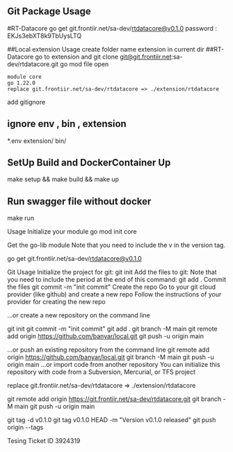 

## Git Package Usage
#RT-Datacore
go get git.frontiir.net/sa-dev/rtdatacore@v0.1.0
password : EKJs3ebXT8k9TbUysLTQ

##Local extension Usage
create folder name extension in current dir
##RT-Datacore
go to extension and git clone git@git.frontiir.net:sa-dev/rtdatacore.git
go mod file open 

    module core
    go 1.22.0
    replace git.frontiir.net/sa-dev/rtdatacore => ./extension/rtdatacore

add gitignore 
## ignore env , bin , extension
*.env
extension/
bin/

## SetUp Build and DockerContainer Up
make setup && make build && make up


## Run swagger file without docker 
make run


Usage
Initialize your module
go mod init core

Get the go-lib module
Note that you need to include the v in the version tag.

go get git.frontiir.net/sa-dev/rtdatacore@v0.1.0

Git Usage
Initialize the project for git:
git init
Add the files to git:
Note that you need to include the period at the end of this command:
git add .
Commit the files
git commit -m "init commit"
Create the repo
Go to your git cloud provider (like github) and create a new repo
Follow the instructions of your provider for creating the new repo


…or create a new repository on the command line

git init
git commit -m "init commit"
git add .
git branch -M main
git remote add origin https://github.com/banyar/local.git
git push -u origin main


…or push an existing repository from the command line
git remote add origin https://github.com/banyar/local.git
git branch -M main
git push -u origin main
…or import code from another repository
You can initialize this repository with code from a Subversion, Mercurial, or TFS project


replace git.frontiir.net/sa-dev/rtdatacore => ./extension/rtdatacore


git remote add origin https://git.frontiir.net/sa-dev/rtdatacore.git
git branch -M main
git push -u origin main

git tag -d v0.1.0
git tag v0.1.0 HEAD -m "Version v0.1.0 released"
git push origin --tags


Tesing Ticket ID 3924319



